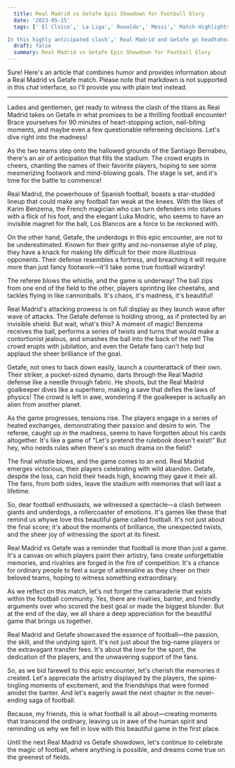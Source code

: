 ```yaml
---
  title: Real Madrid vs Getafe Epic Showdown for Football Glory 
  date: '2023-05-15'
  tags: [' El Clsico',' La Liga',' Ronaldo',' Messi',' Match Highlights

In this highly anticipated clash',' Real Madrid and Getafe go headtohead in a battle for supremacy on the football field Brace yourself for an epic showdown as these two powerhouses unleash their skills and determination in the pursuit of glory El Clsico enthusiasts wont want to miss this thrilling encounter',' which could feature incredible plays',' intense rivalries',' and memorable goals Get ready to witness stars like Ronaldo and Messi take center stage as they lead their respective teams towards victory Dont forget to catch the match highlights that will keep you on the edge of your seat Join us as we delve into the heartpounding action of Real Madrid vs Getafe']
  draft: false
  summary: Real Madrid vs Getafe Epic Showdown for Football Glory 
---
```

  Sure! Here's an article that combines humor and provides information about a Real Madrid vs Getafe match. Please note that markdown is not supported in this chat interface, so I'll provide you with plain text instead.

---

Ladies and gentlemen, get ready to witness the clash of the titans as Real Madrid takes on Getafe in what promises to be a thrilling football encounter! Brace yourselves for 90 minutes of heart-stopping action, nail-biting moments, and maybe even a few questionable refereeing decisions. Let's dive right into the madness!

As the two teams step onto the hallowed grounds of the Santiago Bernabeu, there's an air of anticipation that fills the stadium. The crowd erupts in cheers, chanting the names of their favorite players, hoping to see some mesmerizing footwork and mind-blowing goals. The stage is set, and it's time for the battle to commence!

Real Madrid, the powerhouse of Spanish football, boasts a star-studded lineup that could make any football fan weak at the knees. With the likes of Karim Benzema, the French magician who can turn defenders into statues with a flick of his foot, and the elegant Luka Modric, who seems to have an invisible magnet for the ball, Los Blancos are a force to be reckoned with.

On the other hand, Getafe, the underdogs in this epic encounter, are not to be underestimated. Known for their gritty and no-nonsense style of play, they have a knack for making life difficult for their more illustrious opponents. Their defense resembles a fortress, and breaching it will require more than just fancy footwork—it'll take some true football wizardry!

The referee blows the whistle, and the game is underway! The ball zips from one end of the field to the other, players sprinting like cheetahs, and tackles flying in like cannonballs. It's chaos, it's madness, it's beautiful!

Real Madrid's attacking prowess is on full display as they launch wave after wave of attacks. The Getafe defense is holding strong, as if protected by an invisible shield. But wait, what's this? A moment of magic! Benzema receives the ball, performs a series of twists and turns that would make a contortionist jealous, and smashes the ball into the back of the net! The crowd erupts with jubilation, and even the Getafe fans can't help but applaud the sheer brilliance of the goal.

Getafe, not ones to back down easily, launch a counterattack of their own. Their striker, a pocket-sized dynamo, darts through the Real Madrid defense like a needle through fabric. He shoots, but the Real Madrid goalkeeper dives like a superhero, making a save that defies the laws of physics! The crowd is left in awe, wondering if the goalkeeper is actually an alien from another planet.

As the game progresses, tensions rise. The players engage in a series of heated exchanges, demonstrating their passion and desire to win. The referee, caught up in the madness, seems to have forgotten about his cards altogether. It's like a game of "Let's pretend the rulebook doesn't exist!" But hey, who needs rules when there's so much drama on the field?

The final whistle blows, and the game comes to an end. Real Madrid emerges victorious, their players celebrating with wild abandon. Getafe, despite the loss, can hold their heads high, knowing they gave it their all. The fans, from both sides, leave the stadium with memories that will last a lifetime.

So, dear football enthusiasts, we witnessed a spectacle—a clash between giants and underdogs, a rollercoaster of emotions. It's games like these that remind us whywe love this beautiful game called football. It's not just about the final score; it's about the moments of brilliance, the unexpected twists, and the sheer joy of witnessing the sport at its finest.

Real Madrid vs Getafe was a reminder that football is more than just a game. It's a canvas on which players paint their artistry, fans create unforgettable memories, and rivalries are forged in the fire of competition. It's a chance for ordinary people to feel a surge of adrenaline as they cheer on their beloved teams, hoping to witness something extraordinary.

As we reflect on this match, let's not forget the camaraderie that exists within the football community. Yes, there are rivalries, banter, and friendly arguments over who scored the best goal or made the biggest blunder. But at the end of the day, we all share a deep appreciation for the beautiful game that brings us together.

Real Madrid and Getafe showcased the essence of football—the passion, the skill, and the undying spirit. It's not just about the big-name players or the extravagant transfer fees. It's about the love for the sport, the dedication of the players, and the unwavering support of the fans.

So, as we bid farewell to this epic encounter, let's cherish the memories it created. Let's appreciate the artistry displayed by the players, the spine-tingling moments of excitement, and the friendships that were formed amidst the banter. And let's eagerly await the next chapter in the never-ending saga of football.

Because, my friends, this is what football is all about—creating moments that transcend the ordinary, leaving us in awe of the human spirit and reminding us why we fell in love with this beautiful game in the first place.

Until the next Real Madrid vs Getafe showdown, let's continue to celebrate the magic of football, where anything is possible, and dreams come true on the greenest of fields.


  